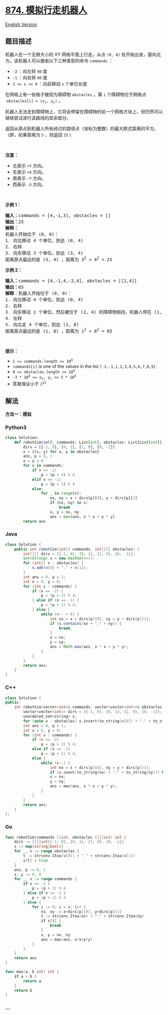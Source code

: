 # [874. 模拟行走机器人](https://leetcode.cn/problems/walking-robot-simulation)

[English Version](/solution/0800-0899/0874.Walking%20Robot%20Simulation/README_EN.md)

## 题目描述

<!-- 这里写题目描述 -->

<p>机器人在一个无限大小的 XY 网格平面上行走，从点 <code>(0, 0)</code> 处开始出发，面向北方。该机器人可以接收以下三种类型的命令 <code>commands</code> ：</p>

<ul>
	<li><code>-2</code> ：向左转 <code>90</code> 度</li>
	<li><code>-1</code> ：向右转 <code>90</code> 度</li>
	<li><code>1 <= x <= 9</code> ：向前移动 <code>x</code> 个单位长度</li>
</ul>

<p>在网格上有一些格子被视为障碍物 <code>obstacles</code> 。第 <code>i</code> 个障碍物位于网格点  <code>obstacles[i] = (x<sub>i</sub>, y<sub>i</sub>)</code> 。</p>

<p>机器人无法走到障碍物上，它将会停留在障碍物的前一个网格方块上，但仍然可以继续尝试进行该路线的其余部分。</p>

<p>返回从原点到机器人所有经过的路径点（坐标为整数）的最大欧式距离的平方。（即，如果距离为 <code>5</code> ，则返回 <code>25</code> ）</p>

<div class="d-google dictRoot saladict-panel isAnimate">
<div>
<div class="MachineTrans-Text">
<div class="MachineTrans-Lines">
<div class="MachineTrans-Lines-collapse MachineTrans-lang-en"> </div>
</div>

<div class="MachineTrans-Lines">
<p class="MachineTrans-lang-zh-CN"><strong>注意：</strong></p>

<ul>
	<li class="MachineTrans-lang-zh-CN">北表示 <code>+Y</code> 方向。</li>
	<li class="MachineTrans-lang-zh-CN">东表示 <code>+X</code> 方向。</li>
	<li class="MachineTrans-lang-zh-CN">南表示 <code>-Y</code> 方向。</li>
	<li class="MachineTrans-lang-zh-CN">西表示 <code>-X</code> 方向。</li>
</ul>
</div>
</div>
</div>
</div>

<p> </p>

<p><strong>示例 1：</strong></p>

<pre>
<strong>输入：</strong>commands = [4,-1,3], obstacles = []
<strong>输出：</strong>25
<strong>解释：
</strong>机器人开始位于 (0, 0)：
1. 向北移动 4 个单位，到达 (0, 4)
2. 右转
3. 向东移动 3 个单位，到达 (3, 4)
距离原点最远的是 (3, 4) ，距离为 3<sup>2</sup> + 4<sup>2</sup> = 25</pre>

<p><strong>示例 2：</strong></p>

<pre>
<strong>输入：</strong>commands = [4,-1,4,-2,4], obstacles = [[2,4]]
<strong>输出：</strong>65
<strong>解释</strong>：机器人开始位于 (0, 0)：
1. 向北移动 4 个单位，到达 (0, 4)
2. 右转
3. 向东移动 1 个单位，然后被位于 (2, 4) 的障碍物阻挡，机器人停在 (1, 4)
4. 左转
5. 向北走 4 个单位，到达 (1, 8)
距离原点最远的是 (1, 8) ，距离为 1<sup>2</sup> + 8<sup>2</sup> = 65</pre>

<p> </p>

<p><strong>提示：</strong></p>

<ul>
	<li><code>1 <= commands.length <= 10<sup>4</sup></code></li>
	<li><code>commands[i]</code> is one of the values in the list <code>[-2,-1,1,2,3,4,5,6,7,8,9]</code>.</li>
	<li><code>0 <= obstacles.length <= 10<sup>4</sup></code></li>
	<li><code>-3 * 10<sup>4</sup> <= x<sub>i</sub>, y<sub>i</sub> <= 3 * 10<sup>4</sup></code></li>
	<li>答案保证小于 <code>2<sup>31</sup></code></li>
</ul>

## 解法

<!-- 这里可写通用的实现逻辑 -->

**方法一：模拟**

<!-- tabs:start -->

### **Python3**

<!-- 这里可写当前语言的特殊实现逻辑 -->

```python
class Solution:
    def robotSim(self, commands: List[int], obstacles: List[List[int]]) -> int:
        dirs = [[-1, 0], [0, 1], [1, 0], [0, -1]]
        s = {(x, y) for x, y in obstacles}
        ans, p = 0, 1
        x = y = 0
        for v in commands:
            if v == -2:
                p = (p + 3) % 4
            elif v == -1:
                p = (p + 1) % 4
            else:
                for _ in range(v):
                    nx, ny = x + dirs[p][0], y + dirs[p][1]
                    if (nx, ny) in s:
                        break
                    x, y = nx, ny
                    ans = max(ans, x * x + y * y)
        return ans
```

### **Java**

<!-- 这里可写当前语言的特殊实现逻辑 -->

```java
class Solution {
    public int robotSim(int[] commands, int[][] obstacles) {
        int[][] dirs = {{-1, 0}, {0, 1}, {1, 0}, {0, -1}};
        Set<String> s = new HashSet<>();
        for (int[] v : obstacles) {
            s.add(v[0] + "." + v[1]);
        }
        int ans = 0, p = 1;
        int x = 0, y = 0;
        for (int v : commands) {
            if (v == -2) {
                p = (p + 3) % 4;
            } else if (v == -1) {
                p = (p + 1) % 4;
            } else {
                while (v-- > 0) {
                    int nx = x + dirs[p][0], ny = y + dirs[p][1];
                    if (s.contains(nx + "." + ny)) {
                        break;
                    }
                    x = nx;
                    y = ny;
                    ans = Math.max(ans, x * x + y * y);
                }
            }
        }
        return ans;
    }
}
```

### **C++**

```cpp
class Solution {
public:
    int robotSim(vector<int>& commands, vector<vector<int>>& obstacles) {
        vector<vector<int>> dirs = {{-1, 0}, {0, 1}, {1, 0}, {0, -1}};
        unordered_set<string> s;
        for (auto v : obstacles) s.insert(to_string(v[0]) + "." + to_string(v[1]));
        int ans = 0, p = 1;
        int x = 0, y = 0;
        for (int v : commands) {
            if (v == -2)
                p = (p + 3) % 4;
            else if (v == -1)
                p = (p + 1) % 4;
            else {
                while (v--) {
                    int nx = x + dirs[p][0], ny = y + dirs[p][1];
                    if (s.count(to_string(nx) + "." + to_string(ny))) break;
                    x = nx;
                    y = ny;
                    ans = max(ans, x * x + y * y);
                }
            }
        }
        return ans;
    }
};
```

### **Go**

```go
func robotSim(commands []int, obstacles [][]int) int {
	dirs := [][]int{{-1, 0}, {0, 1}, {1, 0}, {0, -1}}
	s := map[string]bool{}
	for _, v := range obstacles {
		t := strconv.Itoa(v[0]) + "." + strconv.Itoa(v[1])
		s[t] = true
	}
	ans, p := 0, 1
	x, y := 0, 0
	for _, v := range commands {
		if v == -2 {
			p = (p + 3) % 4
		} else if v == -1 {
			p = (p + 1) % 4
		} else {
			for i := 0; i < v; i++ {
				nx, ny := x+dirs[p][0], y+dirs[p][1]
				t := strconv.Itoa(nx) + "." + strconv.Itoa(ny)
				if s[t] {
					break
				}
				x, y = nx, ny
				ans = max(ans, x*x+y*y)
			}
		}
	}
	return ans
}

func max(a, b int) int {
	if a > b {
		return a
	}
	return b
}
```

### **...**

```

```

<!-- tabs:end -->
